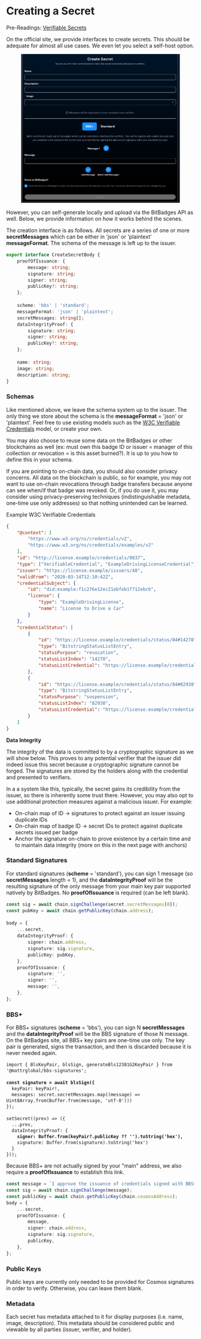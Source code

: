 # Creating a Secret

Pre-Readings: [Verifiable Secrets](./)

On the official site, we provide interfaces to create secrets. This should be adequate for almost all use cases. We even let you select a self-host option.

<figure><img src="../../../.gitbook/assets/image (81).png" alt=""><figcaption></figcaption></figure>

However, you can self-generate locally and upload via the BitBadges API as well. Below, we provide information on how it works behind the scenes.

The creation interface is as follows. All secrets are a series of one or more **secretMessages** which can be either in 'json' or 'plaintext' **messageFormat**. The schema of the message is left up to the issuer.

```typescript
export interface CreateSecretBody {
    proofOfIssuance: {
        message: string;
        signature: string;
        signer: string;
        publicKey?: string;
    };

    scheme: 'bbs' | 'standard';
    messageFormat: 'json' | 'plaintext';
    secretMessages: string[];
    dataIntegrityProof: {
        signature: string;
        signer: string;
        publicKey?: string;
    };

    name: string;
    image: string;
    description: string;
}
```

### **Schemas**

Like mentioned above, we leave the schema system up to the issuer. The only thing we store about the schema is the **messageFormat** = 'json' or 'plaintext'. Feel free to use existing models such as the [W3C Verifiable Credentials](https://www.w3.org/TR/vc-data-model-2.0/) model, or create your own.&#x20;

You may also choose to reuse some data on the BitBadges or other blockchains as well (ex: must own this badge ID or issuer = manager of this collection or revocation = is this asset burned?). It is up to you how to define this in your schema.&#x20;

If you are pointing to on-chain data, you should also consider privacy concerns. All data on the blockchain is public, so for example, you may not want to use on-chain revocations through badge transfers because anyone can see when/if that badge was revoked. Or, if you do use it, you may consider using privacy-preserving techniques (indistinguishable metadata, one-time use only addresses) so that nothing unintended can be learned.

Example W3C Verifiable Credentials

```json
{
    "@context": [
        "https://www.w3.org/ns/credentials/v2",
        "https://www.w3.org/ns/credentials/examples/v2"
    ],
    "id": "http://license.example/credentials/9837",
    "type": ["VerifiableCredential", "ExampleDrivingLicenseCredential"],
    "issuer": "https://license.example/issuers/48",
    "validFrom": "2020-03-14T12:10:42Z",
    "credentialSubject": {
        "id": "did:example:f1c276e12ec21ebfeb1f712ebc6",
        "license": {
            "type": "ExampleDrivingLicense",
            "name": "License to Drive a Car"
        }
    },
    "credentialStatus": [
        {
            "id": "https://license.example/credentials/status/84#14278",
            "type": "BitstringStatusListEntry",
            "statusPurpose": "revocation",
            "statusListIndex": "14278",
            "statusListCredential": "https://license.example/credentials/status/84"
        },
        {
            "id": "https://license.example/credentials/status/84#82938",
            "type": "BitstringStatusListEntry",
            "statusPurpose": "suspension",
            "statusListIndex": "82938",
            "statusListCredential": "https://license.example/credentials/status/84"
        }
    ]
}
```

**Data Integrity**

The integrity of the data is committed to by a cryptographic signature as we will show below. This proves to any potential verifier that the issuer did indeed issue this secret because a cryptographic signature cannot be forged. The signatures are stored by the holders along with the credential and presented to verifiers.

In a a system like this, typically, the secret gains its credibility from the issuer, so there is inherently some trust there. However, you may also opt to use additional protection measures against a malicious issuer. For example:

-   On-chain map of ID -> signatures to protect against an issuer issuing duplicate IDs
-   On-chain map of badge ID -> secret IDs to protect against duplicate secrets issued per badge
-   Anchor the signature on-chain to prove existence by a certain time and to maintain data integrity (more on this in the next page with anchors)

### Standard Signatures

For standard signatures (**scheme** = 'standard'), you can sign 1 message (so **secretMessages**.length = 1), and the **dataIntegrityProof** will be the resulting signature of the only message from your main key pair supported natively by BitBadges. No **proofOfIssuance** is required (can be left blank).

```typescript
const sig = await chain.signChallenge(secret.secretMessages[0]);
const pubKey = await chain.getPublicKey(chain.address);

body = {
    ...secret,
    dataIntegrityProof: {
        signer: chain.address,
        signature: sig.signature,
        publicKey: pubKey,
    },
    proofOfIssuance: {
        signature: '',
        signer: '',
        message: '',
    },
};
```

### **BBS+**

For BBS+ signatures (**scheme** = 'bbs'), you can sign N **secretMessages** and the **dataIntegrityProof** will be the BBS signature of those N message. On the BitBadges site, all BBS+ key pairs are one-time use only. The key pair is generated, signs the transaction, and then is discarded because it is never needed again.

<pre class="language-typescript"><code class="lang-typescript">import { BlsKeyPair, blsSign, generateBls12381G2KeyPair } from '@mattrglobal/bbs-signatures';

<strong>const signature = await blsSign({
</strong>  keyPair: keyPair!,
  messages: secret.secretMessages.map((message) => Uint8Array.from(Buffer.from(message, 'utf-8')))
});

setSecret((prev) => ({
  ...prev,
  dataIntegrityProof: {
<strong>    signer: Buffer.from(keyPair?.publicKey ?? '').toString('hex'),
</strong>    signature: Buffer.from(signature).toString('hex')
  }
}));
</code></pre>

Because BBS+ are not actually signed by your "main" address, we also require a **proofOfIssuance** to establish this link.&#x20;

```typescript
const message = `I approve the issuance of credentials signed with BBS+ ${secret.dataIntegrityProof.signer} as my own.\n\n`;
const sig = await chain.signChallenge(message);
const publicKey = await chain.getPublicKey(chain.cosmosAddress);
body = {
    ...secret,
    proofOfIssuance: {
        message,
        signer: chain.address,
        signature: sig.signature,
        publicKey,
    },
};
```

### **Public Keys**

Public keys are currently only needed to be provided for Cosmos signatures in order to verify. Otherwise, you can leave them blank.

### **Metadata**

Each secret has metadata attached to it for display purposes (i.e. name, image, description). This metadata should be considered public and viewable by all parties (issuer, verifier, and holder).
